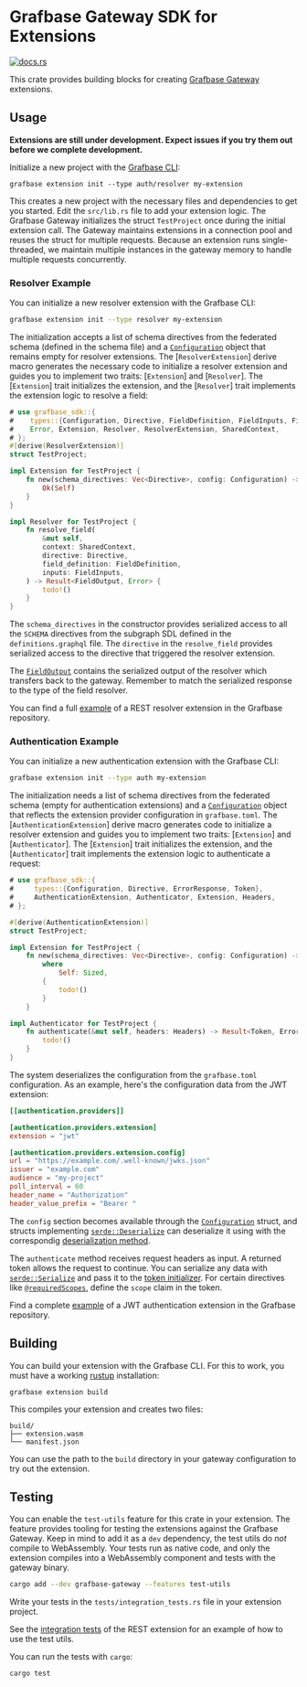 # Grafbase Gateway SDK for Extensions

[![docs.rs](https://img.shields.io/docsrs/grafbase-sdk)](https://docs.rs/grafbase-sdk)

This crate provides building blocks for creating [Grafbase Gateway](https://grafbase.com/docs/reference/gateway/installation) extensions.

## Usage

**Extensions are still under development. Expect issues if you try them out before we complete development.**

Initialize a new project with the [Grafbase CLI](https://grafbase.com/docs/reference/grafbase-cli):

```bash,no_run
grafbase extension init --type auth/resolver my-extension
```

This creates a new project with the necessary files and dependencies to get you started. Edit the `src/lib.rs` file to add your extension logic. The Grafbase Gateway initializes the struct `TestProject` once during the initial extension call. The Gateway maintains extensions in a connection pool and reuses the struct for multiple requests. Because an extension runs single-threaded, we maintain multiple instances in the gateway memory to handle multiple requests concurrently.

### Resolver Example

You can initialize a new resolver extension with the Grafbase CLI:

```bash
grafbase extension init --type resolver my-extension
```

The initialization accepts a list of schema directives from the federated schema (defined in the schema file) and a [`Configuration`](types::Configuration) object that remains empty for resolver extensions. The [`ResolverExtension`] derive macro generates the necessary code to initialize a resolver extension and guides you to implement two traits: [`Extension`] and [`Resolver`]. The [`Extension`] trait initializes the extension, and the [`Resolver`] trait implements the extension logic to resolve a field:

```rust
# use grafbase_sdk::{
#    types::{Configuration, Directive, FieldDefinition, FieldInputs, FieldOutput},
#    Error, Extension, Resolver, ResolverExtension, SharedContext,
# };
#[derive(ResolverExtension)]
struct TestProject;

impl Extension for TestProject {
    fn new(schema_directives: Vec<Directive>, config: Configuration) -> Result<Self, Box<dyn std::error::Error>> {
        Ok(Self)
    }
}

impl Resolver for TestProject {
    fn resolve_field(
        &mut self,
        context: SharedContext,
        directive: Directive,
        field_definition: FieldDefinition,
        inputs: FieldInputs,
    ) -> Result<FieldOutput, Error> {
        todo!()
    }
}
```

The `schema_directives` in the constructor provides serialized access to all the `SCHEMA` directives from the subgraph SDL defined in the `definitions.graphql` file. The `directive` in the `resolve_field` provides serialized access to the directive that triggered the resolver extension.

The [`FieldOutput`](types::FieldOutput) contains the serialized output of the resolver which transfers back to the gateway. Remember to match the serialized response to the type of the field resolver.

You can find a full [example](https://github.com/grafbase/grafbase/blob/main/extensions/rest/) of a REST resolver extension in the Grafbase repository.

### Authentication Example

You can initialize a new authentication extension with the Grafbase CLI:

```bash
grafbase extension init --type auth my-extension
```

The initialization needs a list of schema directives from the federated schema (empty for authentication extensions) and a [`Configuration`](types::Configuration) object that reflects the extension provider configuration in `grafbase.toml`. The [`AuthenticationExtension`] derive macro generates code to initialize a resolver extension and guides you to implement two traits: [`Extension`] and [`Authenticator`]. The [`Extension`] trait initializes the extension, and the [`Authenticator`] trait implements the extension logic to authenticate a request:

```rust
# use grafbase_sdk::{
#     types::{Configuration, Directive, ErrorResponse, Token},
#     AuthenticationExtension, Authenticator, Extension, Headers,
# };

#[derive(AuthenticationExtension)]
struct TestProject;

impl Extension for TestProject {
    fn new(schema_directives: Vec<Directive>, config: Configuration) -> Result<Self, Box<dyn std::error::Error>>
        where
            Self: Sized,
        {
            todo!()
        }
    }

impl Authenticator for TestProject {
    fn authenticate(&mut self, headers: Headers) -> Result<Token, ErrorResponse> {
        todo!()
    }
}
```

The system deserializes the configuration from the `grafbase.toml` configuration. As an example, here's the configuration data from the JWT extension:

```toml
[[authentication.providers]]

[authentication.providers.extension]
extension = "jwt"

[authentication.providers.extension.config]
url = "https://example.com/.well-known/jwks.json"
issuer = "example.com"
audience = "my-project"
poll_interval = 60
header_name = "Authorization"
header_value_prefix = "Bearer "
```

The `config` section becomes available through the [`Configuration`](types::Configuration) struct, and structs implementing [`serde::Deserialize`](https://docs.rs/serde/latest/serde/derive.Deserialize.html) can deserialize it using with the correspondig [deserialization method](types::Configuration::deserialize).

The `authenticate` method receives request headers as input. A returned token allows the request to continue. You can serialize any data with [`serde::Serialize`](https://docs.rs/serde/latest/serde/derive.Serialize.html) and pass it to the [token initializer](types::Token::new). For certain directives like [`@requiredScopes`](https://grafbase.com/docs/reference/graphql-directives#requiresscopes), define the `scope` claim in the token.

Find a complete [example](https://github.com/grafbase/grafbase/blob/main/extensions/jwt/) of a JWT authentication extension in the Grafbase repository.

## Building

You can build your extension with the Grafbase CLI. For this to work, you must have a working [rustup](https://rustup.rs/) installation:

```bash,ignore
grafbase extension build
```

This compiles your extension and creates two files:

```text
build/
├── extension.wasm
└── manifest.json
```

You can use the path to the `build` directory in your gateway configuration to try out the extension.

## Testing

You can enable the `test-utils` feature for this crate in your extension. The feature provides tooling for testing the extensions against the Grafbase Gateway. Keep in mind to add it as a `dev` dependency, the test utils do _not_ compile to WebAssembly. Your tests run as native code, and only the extension compiles into a WebAssembly component and tests with the gateway binary.

```bash
cargo add --dev grafbase-gateway --features test-utils
```

Write your tests in the `tests/integration_tests.rs` file in your extension project.

See the [integration tests](https://github.com/grafbase/grafbase/blob/main/extensions/rest/tests/integration_tests.rs) of the REST extension for an example of how to use the test utils.

You can run the tests with `cargo`:

```bash
cargo test
```
